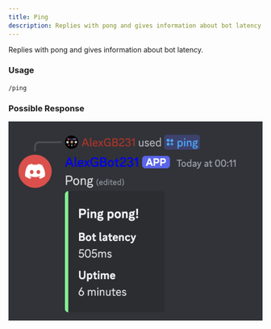 ```yaml
---
title: Ping
description: Replies with pong and gives information about bot latency.
---
```


Replies with pong and gives information about bot latency.

### Usage

    /ping

### Possible Response
![Pong. Ping pong! Bot latency: 505ms. Uptime: 6 minutes.](../../image-command-responses/ping.png)